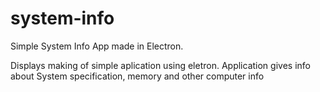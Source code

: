 # system-info
Simple System Info App made in Electron.

Displays making of simple aplication using eletron. 
Application gives info about System specification, memory and other computer info
